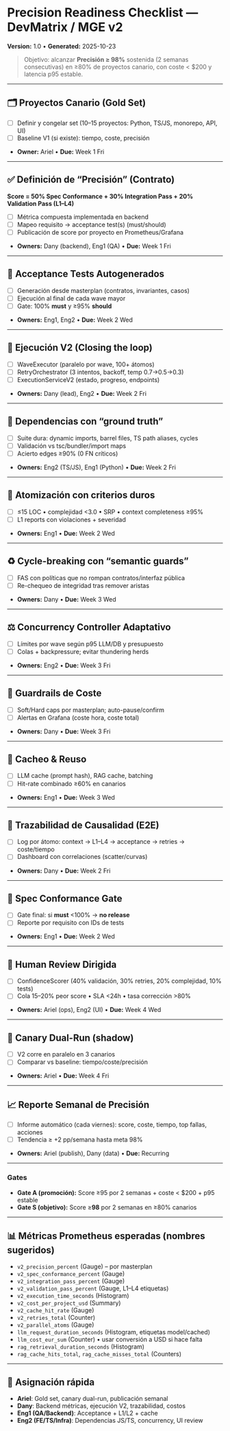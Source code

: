# Precision Readiness Checklist — DevMatrix / MGE v2
**Version:** 1.0 • **Generated:** 2025-10-23

> Objetivo: alcanzar **Precisión ≥ 98%** sostenida (2 semanas consecutivas) en ≥80% de proyectos canario, con coste < $200 y latencia p95 estable.

---

## 🗂️ Proyectos Canario (Gold Set)
- [ ] Definir y congelar set (10–15 proyectos: Python, TS/JS, monorepo, API, UI)
- [ ] Baseline V1 (si existe): tiempo, coste, precisión
- **Owner:** Ariel • **Due:** Week 1 Fri

---

## ✅ Definición de “Precisión” (Contrato)
**Score = 50% Spec Conformance + 30% Integration Pass + 20% Validation Pass (L1–L4)**
- [ ] Métrica compuesta implementada en backend
- [ ] Mapeo requisito → acceptance test(s) (must/should)
- [ ] Publicación de score por proyecto en Prometheus/Grafana
- **Owners:** Dany (backend), Eng1 (QA) • **Due:** Week 1 Fri

---

## 🧪 Acceptance Tests Autogenerados
- [ ] Generación desde masterplan (contratos, invariantes, casos)
- [ ] Ejecución al final de cada wave mayor
- [ ] Gate: 100% **must** y ≥95% **should**
- **Owners:** Eng1, Eng2 • **Due:** Week 2 Wed

---

## 🚀 Ejecución V2 (Closing the loop)
- [ ] WaveExecutor (paralelo por wave, 100+ átomos)
- [ ] RetryOrchestrator (3 intentos, backoff, temp 0.7→0.5→0.3)
- [ ] ExecutionServiceV2 (estado, progreso, endpoints)
- **Owners:** Dany (lead), Eng2 • **Due:** Week 2 Fri

---

## 🔗 Dependencias con “ground truth”
- [ ] Suite dura: dynamic imports, barrel files, TS path aliases, cycles
- [ ] Validación vs tsc/bundler/import maps
- [ ] Acierto edges ≥90% (0 FN críticos)
- **Owners:** Eng2 (TS/JS), Eng1 (Python) • **Due:** Week 2 Fri

---

## 🧩 Atomización con criterios duros
- [ ] ≤15 LOC • complejidad <3.0 • SRP • context completeness ≥95%
- [ ] L1 reports con violaciones + severidad
- **Owners:** Eng1 • **Due:** Week 2 Wed

---

## ♻️ Cycle-breaking con “semantic guards”
- [ ] FAS con políticas que no rompan contratos/interfaz pública
- [ ] Re-chequeo de integridad tras remover aristas
- **Owners:** Dany • **Due:** Week 3 Wed

---

## ⚖️ Concurrency Controller Adaptativo
- [ ] Límites por wave según p95 LLM/DB y presupuesto
- [ ] Colas + backpressure; evitar thundering herds
- **Owners:** Eng2 • **Due:** Week 3 Fri

---

## 💸 Guardrails de Coste
- [ ] Soft/Hard caps por masterplan; auto-pause/confirm
- [ ] Alertas en Grafana (coste hora, coste total)
- **Owners:** Dany • **Due:** Week 3 Fri

---

## 🧠 Cacheo & Reuso
- [ ] LLM cache (prompt hash), RAG cache, batching
- [ ] Hit-rate combinado ≥60% en canarios
- **Owners:** Eng1 • **Due:** Week 3 Wed

---

## 🔬 Trazabilidad de Causalidad (E2E)
- [ ] Log por átomo: context → L1–L4 → acceptance → retries → coste/tiempo
- [ ] Dashboard con correlaciones (scatter/curvas)
- **Owners:** Dany • **Due:** Week 2 Fri

---

## 🧷 Spec Conformance Gate
- [ ] Gate final: si **must** <100% → **no release**
- [ ] Reporte por requisito con IDs de tests
- **Owners:** Eng1 • **Due:** Week 2 Wed

---

## 👀 Human Review Dirigida
- [ ] ConfidenceScorer (40% validación, 30% retries, 20% complejidad, 10% tests)
- [ ] Cola 15–20% peor score • SLA <24h • tasa corrección >80%
- **Owners:** Ariel (ops), Eng2 (UI) • **Due:** Week 4 Wed

---

## 🐤 Canary Dual-Run (shadow)
- [ ] V2 corre en paralelo en 3 canarios
- [ ] Comparar vs baseline: tiempo/coste/precisión
- **Owners:** Ariel • **Due:** Week 4 Fri

---

## 📈 Reporte Semanal de Precisión
- [ ] Informe automático (cada viernes): score, coste, tiempo, top fallas, acciones
- [ ] Tendencia ≥ +2 pp/semana hasta meta 98%
- **Owners:** Ariel (publish), Dany (data) • **Due:** Recurring

---

### Gates
- **Gate A (promoción):** Score ≥95 por 2 semanas + coste < $200 + p95 estable
- **Gate S (objetivo):** Score ≥**98** por 2 semanas en ≥80% canarios

---

## 📊 Métricas Prometheus esperadas (nombres sugeridos)
- `v2_precision_percent` (Gauge) – por masterplan
- `v2_spec_conformance_percent` (Gauge)
- `v2_integration_pass_percent` (Gauge)
- `v2_validation_pass_percent` (Gauge, L1–L4 etiquetas)
- `v2_execution_time_seconds` (Histogram)
- `v2_cost_per_project_usd` (Summary)
- `v2_cache_hit_rate` (Gauge)
- `v2_retries_total` (Counter)
- `v2_parallel_atoms` (Gauge)
- `llm_request_duration_seconds` (Histogram, etiquetas model/cached)
- `llm_cost_eur_sum` (Counter) • usar conversión a USD si hace falta
- `rag_retrieval_duration_seconds` (Histogram)
- `rag_cache_hits_total`, `rag_cache_misses_total` (Counters)

---

## 👥 Asignación rápida
- **Ariel**: Gold set, canary dual-run, publicación semanal
- **Dany**: Backend métricas, ejecución V2, trazabilidad, costos
- **Eng1 (QA/Backend)**: Acceptance + L1/L2 + cache
- **Eng2 (FE/TS/Infra)**: Dependencias JS/TS, concurrency, UI review

